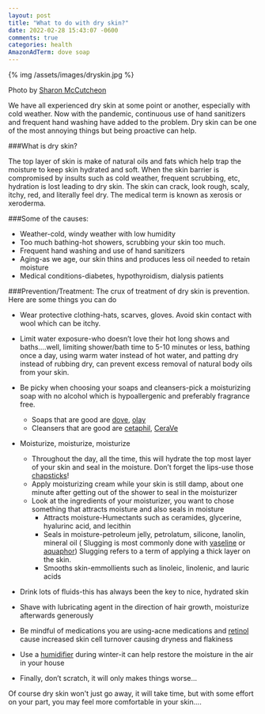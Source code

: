 ```yaml
---
layout: post
title: "What to do with dry skin?"
date: 2022-02-28 15:43:07 -0600
comments: true
categories: health
AmazonAdTerm: dove soap
---
```

{% img /assets/images/dryskin.jpg %}

Photo by <a href="https://unsplash.com/@sharonmccutcheon?utm_source=unsplash&utm_medium=referral&utm_content=creditCopyText">Sharon McCutcheon</a>

We have all experienced dry skin at some point or another, especially with cold weather. Now with the pandemic, continuous use of hand sanitizers and frequent hand washing have added to the problem. Dry skin can be one of the most annoying things but being proactive can help.

###What is dry skin?

The top layer of skin is make of natural oils and fats which help trap the moisture to keep skin hydrated and soft. When the skin barrier is compromised by insults such as cold weather, frequent scrubbing, etc, hydration is lost leading to dry skin. The skin can crack, look rough, scaly, itchy, red, and literally feel dry. The medical term is known as xerosis or xeroderma.  

###Some of the causes:
- Weather-cold, windy weather with low humidity
- Too much bathing-hot showers, scrubbing your skin too much.
- Frequent hand washing and use of hand sanitizers
- Aging-as we age, our skin thins and produces less oil needed to retain moisture
- Medical conditions-diabetes, hypothyroidism, dialysis patients

###Prevention/Treatment:
The crux of treatment of dry skin is prevention. Here are some things you can do

- Wear protective clothing-hats, scarves, gloves. Avoid skin contact with wool which can be itchy.

- Limit water exposure-who doesn’t love their hot long shows and baths….well, limiting shower/bath time to 5-10 minutes or less, bathing once a day, using warm water instead of hot water, and patting dry instead of rubbing dry, can prevent excess removal of natural body oils from your skin.

- Be picky when choosing your soaps and cleansers-pick a moisturizing soap with no alcohol which is hypoallergenic and preferably fragrance free.
  - Soaps that are good are [dove](https://amzn.to/3K1sRhV), [olay](https://amzn.to/35D9koR)
  - Cleansers that are good are [cetaphil](https://amzn.to/3tfzqGR), [CeraVe](https://amzn.to/3ps4Vwm)

- Moisturize, moisturize, moisturize
  - Throughout the day, all the time, this will hydrate the top most layer of your skin and seal in the moisture. Don’t forget the lips-use those [chapsticks](https://amzn.to/3poUSIe)!
  - Apply moisturizing cream while your skin is still damp, about one minute after getting out of the shower to seal in the moisturizer
  - Look at the ingredients of your moisturizer, you want to chose something that attracts moisture and also seals in moisture
      - Attracts moisture-Humectants such as ceramides, glycerine, hyalurinc acid, and lecithin
      - Seals in moisture-petroleum jelly, petrolatum, silicone, lanolin, mineral oil ( Slugging is most commonly done with [vaseline](https://amzn.to/36RQ5sz) or [aquaphor](https://amzn.to/3tkDVjd)) Slugging refers to a term of applying a thick layer on the skin.
      - Smooths skin-emmollients such as linoleic, linolenic, and lauric acids
- Drink lots of fluids-this has always been the key to nice, hydrated skin

- Shave with lubricating agent in the direction of hair growth, moisturize afterwards generously

- Be mindful of medications you are using-acne medications and [retinol](https://amzn.to/3M7XRi7) cause increased skin cell turnover causing dryness and flakiness

- Use a [humidifier](https://amzn.to/3IyU7nv) during winter-it can help restore the moisture in the air in your house

- Finally, don’t scratch, it will only makes things worse...


Of course dry skin won't just go away, it will take time, but with some effort on your part, you may feel more comfortable in your skin....
